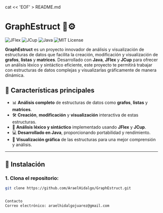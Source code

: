 cat << 'EOF' > README.md
# **GraphEstruct** 🎨⚙️  
![JFlex](https://img.shields.io/badge/JFlex-v1.7.0-blue)
![JCup](https://img.shields.io/badge/JCup-v11.1-orange)
![Java](https://img.shields.io/badge/Java-v11.0-red)
![MIT License](https://img.shields.io/badge/License-MIT-green)

**GraphEstruct** es un proyecto innovador de análisis y visualización de estructuras de datos que facilita la creación, modificación y visualización de **grafos**, **listas** y **matrices**. Desarrollado con **Java**, **JFlex** y **JCup** para ofrecer un análisis léxico y sintáctico eficiente, este proyecto te permitirá trabajar con estructuras de datos complejas y visualizarlas gráficamente de manera dinámica.

## **🎯 Características principales**  
- 📊 **Análisis completo** de estructuras de datos como **grafos**, **listas** y **matrices**.
- 🛠️ **Creación**, **modificación** y **visualización** interactiva de estas estructuras.
- 🧠 **Análisis léxico y sintáctico** implementado usando **JFlex** y **JCup**.
- 💻 **Desarrollado en Java**, proporcionando portabilidad y rendimiento.
- 🎨 **Visualización gráfica** de las estructuras para una mejor comprensión y análisis.

---

## **🚀 Instalación**

### 1. Clona el repositorio:

```bash
git clone https://github.com/AraelHidalgo/GraphEstruct.git


Contacto
Correo electrónico: araelhidalgojuarez@gmail.com


